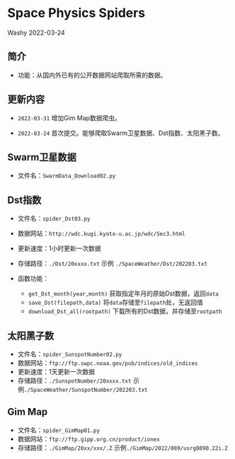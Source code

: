 # Space Physics Spiders

Washy 2022-03-24

## 简介

- 功能：从国内外已有的公开数据网站爬取所需的数据。

## 更新内容

- `2022-03-31` 增加Gim Map数据爬虫。

- `2022-03-24` 首次提交。能够爬取Swarm卫星数据、Dst指数、太阳黑子数。

## Swarm卫星数据

- 文件名：`SwarmData_Download02.py`

## Dst指数

- 文件名：`spider_Dst03.py`
- 数据网站：`http://wdc.kugi.kyoto-u.ac.jp/wdc/Sec3.html`
- 更新速度：1小时更新一次数据
- 存储路径：`./Dst/20xxxx.txt` 示例 `./SpaceWeather/Dst/202203.txt`
- 函数功能：

  - `get_Dst_month(year,month)` 获取指定年月的原始Dst数据，返回`data`
  - `save_Dst(filepath,data)` 将`data`存储至`filepath`处，无返回值
  - `download_Dst_all(rootpath)` 下载所有的Dst数据，并存储至`rootpath`

## 太阳黑子数

- 文件名：`spider_SunspotNumber02.py`
- 数据网站：`ftp://ftp.swpc.noaa.gov/pub/indices/old_indices` 
- 更新速度：1天更新一次数据
- 存储路径：`./SunspotNumber/20xxxx.txt` 示例`./SpaceWeather/SunspotNumber/202203.txt`

## Gim Map

- 文件名：`spider_GimMap01.py`
- 数据网站：`ftp://ftp.gipp.org.cn/product/ionex`
- 存储路径：`./GimMap/20xx/xxx/.Z` 示例`./GimMap/2022/089/usrg0890.22i.Z`